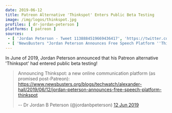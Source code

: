 ```yaml
---
date: 2019-06-12
title: Patreon Alternative 'Thinkspot' Enters Public Beta Testing
image: /img/logos/thinkspot.jpg
profiles: [ dr-jordan-peterson ]
platforms: [ patreon ]
sources:
 - [ 'Jordan Peterson - Tweet 1138884519669436417', 'https://twitter.com/jordanbpeterson/status/1138884519669436417' ]
 - [ 'NewsBusters "Jordan Peterson Announces Free Speech Platform ''Thinkspot''" by Alexander Hall (12 Jun 2019)', 'https://www.newsbusters.org/blogs/techwatch/alexander-hall/2019/06/12/jordan-peterson-announces-free-speech-platform-thinkspot' ]
---
```


In June of 2019, Jordan Peterson announced that his Patreon alternative 'Thinkspot' had entered public beta testing!

> Announcing Thinkspot: a new online communication platform (as promised post-Patreon): https://www.newsbusters.org/blogs/techwatch/alexander-hall/2019/06/12/jordan-peterson-announces-free-speech-platform-thinkspot
>
> -- Dr Jordan B Peterson (@jordanbpeterson) [12 Jun 2019](https://web.archive.org/web/20190613142654/https:/twitter.com/jordanbpeterson/status/1138884519669436417)
